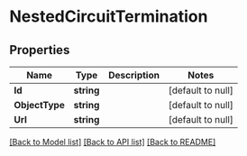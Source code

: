 # NestedCircuitTermination

## Properties
Name | Type | Description | Notes
------------ | ------------- | ------------- | -------------
**Id** | **string** |  | [default to null]
**ObjectType** | **string** |  | [default to null]
**Url** | **string** |  | [default to null]

[[Back to Model list]](../README.md#documentation-for-models) [[Back to API list]](../README.md#documentation-for-api-endpoints) [[Back to README]](../README.md)

